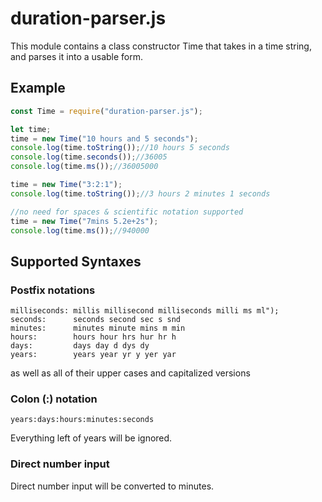 # duration-parser.js

This module contains a class constructor Time that takes in a time string, and parses it into a usable form.

## Example
```javascript
const Time = require("duration-parser.js");

let time;
time = new Time("10 hours and 5 seconds");
console.log(time.toString());//10 hours 5 seconds
console.log(time.seconds());//36005
console.log(time.ms());//36005000

time = new Time("3:2:1");
console.log(time.toString());//3 hours 2 minutes 1 seconds

//no need for spaces & scientific notation supported
time = new Time("7mins 5.2e+2s");
console.log(time.ms());//940000
```

## Supported Syntaxes

### Postfix notations
```
milliseconds: millis millisecond milliseconds milli ms ml");
seconds:      seconds second sec s snd
minutes:      minutes minute mins m min
hours:        hours hour hrs hur hr h
days:         days day d dys dy
years:        years year yr y yer yar
```
as well as all of their upper cases and capitalized versions

### Colon (:) notation
```
years:days:hours:minutes:seconds
```
Everything left of years will be ignored.

### Direct number input
Direct number input will be converted to minutes.